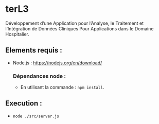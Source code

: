 # terL3
Développement d’une Application pour l’Analyse, le  Traitement et l’Intégration de Données Cliniques Pour Applications dans le Domaine Hospitalier.

## Elements requis :
 - Node.js : https://nodejs.org/en/download/

    ### Dépendances node :
   - En utilisant la commande : `npm install`.

## Execution :
 - `node ./src/server.js`